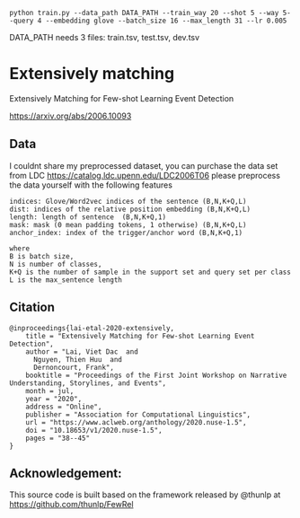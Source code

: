 
```python train.py --data_path DATA_PATH --train_way 20 --shot 5 --way 5--query 4 --embedding glove --batch_size 16 --max_length 31 --lr 0.005```

DATA_PATH needs 3 files: train.tsv, test.tsv, dev.tsv

# Extensively matching

Extensively Matching for Few-shot Learning Event Detection

https://arxiv.org/abs/2006.10093


## Data

I couldnt share my preprocessed dataset, you can purchase the data set from LDC https://catalog.ldc.upenn.edu/LDC2006T06
please preprocess the data yourself with the following features

```
indices: Glove/Word2vec indices of the sentence (B,N,K+Q,L)
dist: indices of the relative position embedding (B,N,K+Q,L)
length: length of sentence  (B,N,K+Q,1)
mask: mask (0 mean padding tokens, 1 otherwise) (B,N,K+Q,L)
anchor_index: index of the trigger/anchor word (B,N,K+Q,1)

where 
B is batch size, 
N is number of classes, 
K+Q is the number of sample in the support set and query set per class
L is the max_sentence length
```

## Citation

```
@inproceedings{lai-etal-2020-extensively,
    title = "Extensively Matching for Few-shot Learning Event Detection",
    author = "Lai, Viet Dac  and
      Nguyen, Thien Huu  and
      Dernoncourt, Frank",
    booktitle = "Proceedings of the First Joint Workshop on Narrative Understanding, Storylines, and Events",
    month = jul,
    year = "2020",
    address = "Online",
    publisher = "Association for Computational Linguistics",
    url = "https://www.aclweb.org/anthology/2020.nuse-1.5",
    doi = "10.18653/v1/2020.nuse-1.5",
    pages = "38--45"
}
```

## Acknowledgement:

This source code is built based on the framework released by @thunlp at https://github.com/thunlp/FewRel


